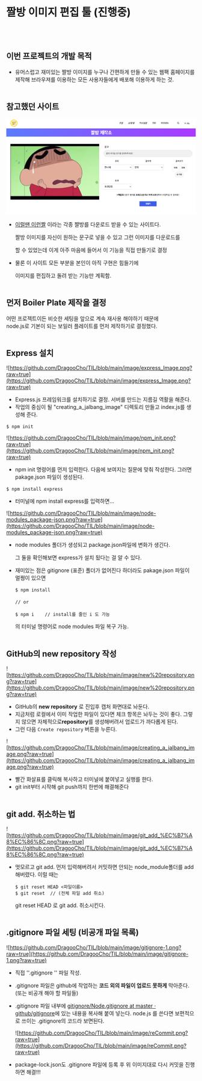 # 짤방 이미지 편집 툴 (진행중)
<br /><br />


## 이번 프로젝트의 개발 목적

- 유머스럽고 재미있는 짤방 이미지를 누구나 간편하게 만들 수 있는 웹팩 홈페이지를
제작해 브라우져를 이용하는 모든 사용자들에게 배포해 이용하게 하는 것.
<br /><br />
       
## 참고했던 사이트

![짤방사이트](https://github.com/DragooCho/TIL/blob/main/image/2021-02-18-140325.png?raw=true)

- [이럴땐 이런짤](https://2runzzal.com/) 이라는 각종 짤방를 다운로드 받을 수 있는 사이트다.

    짤방 이미지를 자신이 원하는 문구로 넣을 수 있고 그런 이미지를 다운로드를

    할 수 있었는데 이게 아주 마음에 들어서 이 기능을 직접 만들기로 결정

- 물론 이 사이트 모든 부분을 본인이 아직 구현은 힘들기에

    이미지를 편집하고 돌려 받는 기능만 계획함.
<br /><br />
       
## 먼저 Boiler Plate **제작을 결정**

어떤 프로젝트이든 비슷한 세팅을  앞으로 계속 재사용 해야하기 때문에      
node.js로 기본이 되는  보일러 플레이트를 먼저 제작하기로 결정했다.
<br /><br />
       
## Express 설치

![https://github.com/DragooCho/TIL/blob/main/image/express_Image.png?raw=true](https://github.com/DragooCho/TIL/blob/main/image/express_Image.png?raw=true)

- Express.js 프레임워크를 설치하기로 결정. 서버를 만드는 지름길 역활을 해준다.
- 작업의 중심이 될 "creating_a_jalbang_image" 디렉토리 만들고 index.js를 생성해 준다.

```
$ npm init
```

![https://github.com/DragooCho/TIL/blob/main/image/npm_init.png?raw=true](https://github.com/DragooCho/TIL/blob/main/image/npm_init.png?raw=true)

- npm init 명령어를 먼저 입력한다. 다음에 보여지는 질문에 맞춰 작성한다.
그러면 pakage.json 파일이 생성된다.

```
$ npm install express
```

- 터미널에 npm install express를 입력하면...

![https://github.com/DragooCho/TIL/blob/main/image/node-modules_package-json.png?raw=true](https://github.com/DragooCho/TIL/blob/main/image/node-modules_package-json.png?raw=true)

- node modules 폴더가 생성되고 package.json파일에 변화가 생긴다.

    그 둘을 확인해보면 express가 설치 됬다는 걸 알 수 있다.

- 재미있는 점은 gitignore (표준) 폴더가 없어진다 하더라도
pakage.json 파일이 멀쩡이 있으면

    ```
    $ npm install 

    // or

    $ npm i    // install를 줄인 i 도 가능
    ```

    의 터미널 명령어로 node modules 파일 복구 가능.
<br /><br />
       
## GitHub의 **new repository 작성**

![https://github.com/DragooCho/TIL/blob/main/image/new%20repository.png?raw=true](https://github.com/DragooCho/TIL/blob/main/image/new%20repository.png?raw=true)

- GitHub의 **new repository** 로 진입후 캡처 화면대로 놔둔다.
- 지금처럼 로컬에서 이미 작업한 파일이 있다면 체크 항목은 놔두는 것이 좋다. 그렇지 않으면 자체적으로**repository**를 생성해버려서 업로드가 까다롭게 된다.
- 그런 다음 ```Create repository``` 버튼을 누른다.

![https://github.com/DragooCho/TIL/blob/main/image/creating_a_jalbang_image.png?raw=true](https://github.com/DragooCho/TIL/blob/main/image/creating_a_jalbang_image.png?raw=true)

- 빨간 화살표를 클릭해 복사하고 터미널에 붙여넣고 실행를 한다.
- git init부터 시작해 git push까지 한번에 해결해준다
<br /><br />
       
## git add. 취소하는 법

![https://github.com/DragooCho/TIL/blob/main/image/git_add_%EC%B7%A8%EC%86%8C.png?raw=true](https://github.com/DragooCho/TIL/blob/main/image/git_add_%EC%B7%A8%EC%86%8C.png?raw=true)

- 멋모르고 git add. 먼저 입력해버려서 커밋하면 안되는 node_module폴더를 add 해버렸다.
이럴 때는

    ```
    $ git reset HEAD <파일이름>
    $ git reset  // (전체 파일 add 취소)
    ```

    git reset HEAD 로 git add. 취소시킨다.
<br /><br />
       
## .gitignore 파일 세팅 (비공개 파일 목록)

![https://github.com/DragooCho/TIL/blob/main/image/gitignore-1.png?raw=true](https://github.com/DragooCho/TIL/blob/main/image/gitignore-1.png?raw=true)

- 직접 ''.gitignore '' 파일 작성.
- .gitignore 파일은 github에 작업하는 **코드 외의 파일이 업로드 못하게** 막아준다. (또는 비공개 해야 할 파일들)
- .gitignore 파일 내부에 [gitignore/Node.gitignore at master · github/gitignore](https://github.com/github/gitignore/blob/master/Node.gitignore)에 있는 내용을 복사해 붙여 넣는다. node.js 를 쓴다면 보편적으로 쓰이는 .gitignore의 코드라 보면된다.

    ![https://github.com/DragooCho/TIL/blob/main/image/reCommit.png?raw=true](https://github.com/DragooCho/TIL/blob/main/image/reCommit.png?raw=true)

- package-lock.json도 .gitignore 파일에 등록 후 위 이미지대로 다시 커밋을 진행하면 해결!!!
